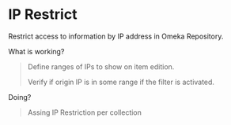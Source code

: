 # IP Restrict

Restrict access to information by IP address in Omeka Repository.

What is working?

>Define ranges of IPs to show on item edition.
>
>Verify if origin IP is in some range if the filter is activated.

Doing?

> Assing IP Restriction per collection
